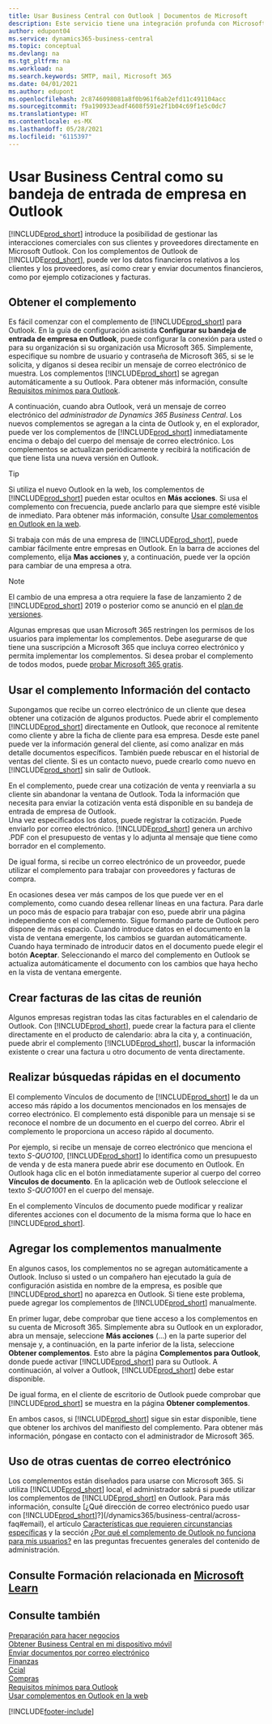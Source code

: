 ```yaml
---
title: Usar Business Central con Outlook | Documentos de Microsoft
description: Este servicio tiene una integración profunda con Microsoft 365, lo que le permite administrar todas sus interacciones y correo de negocio con clientes y proveedores directamente en Outlook.
author: edupont04
ms.service: dynamics365-business-central
ms.topic: conceptual
ms.devlang: na
ms.tgt_pltfrm: na
ms.workload: na
ms.search.keywords: SMTP, mail, Microsoft 365
ms.date: 04/01/2021
ms.author: edupont
ms.openlocfilehash: 2c8746098081a8f0b961f6ab2efd11c491104acc
ms.sourcegitcommit: f9a190933eadf4608f591e2f1b04c69f1e5c0dc7
ms.translationtype: HT
ms.contentlocale: es-MX
ms.lasthandoff: 05/28/2021
ms.locfileid: "6115397"
---
```

# <a name="using-business-central-as-your-business-inbox-in-outlook"></a>Usar Business Central como su bandeja de entrada de empresa en Outlook

[!INCLUDE[prod_short](includes/prod_short.md)] introduce la posibilidad de gestionar las interacciones comerciales con sus clientes y proveedores directamente en Microsoft Outlook. Con los complementos de Outlook de [!INCLUDE[prod_short](includes/prod_short.md)], puede ver los datos financieros relativos a los clientes y los proveedores, así como crear y enviar documentos financieros, como por ejemplo cotizaciones y facturas.  

## <a name="getting-the-add-in"></a>Obtener el complemento
Es fácil comenzar con el complemento de [!INCLUDE[prod_short](includes/prod_short.md)] para Outlook. En la guía de configuración asistida **Configurar su bandeja de entrada de empresa en Outlook**, puede configurar la conexión para usted o para su organización si su organización usa Microsoft 365. Simplemente, especifique su nombre de usuario y contraseña de Microsoft 365, si se le solicita, y díganos si desea recibir un mensaje de correo electrónico de muestra. Los complementos [!INCLUDE[prod_short](includes/prod_short.md)] se agregan automáticamente a su Outlook. Para obtener más información, consulte [Requisitos mínimos para Outlook](product-requirements.md#outlook).  

A continuación, cuando abra Outlook, verá un mensaje de correo electrónico del *administrador de Dynamics 365 Business Central*. Los nuevos complementos se agregan a la cinta de Outlook y, en el explorador, puede ver los complementos de [!INCLUDE[prod_short](includes/prod_short.md)] inmediatamente encima o debajo del cuerpo del mensaje de correo electrónico. Los complementos se actualizan periódicamente y recibirá la notificación de que tiene lista una nueva versión en Outlook.  

> [!TIP]
> Si utiliza el nuevo Outlook en la web, los complementos de [!INCLUDE[prod_short](includes/prod_short.md)] pueden estar ocultos en **Más acciones**. Si usa el complemento con frecuencia, puede anclarlo para que siempre esté visible de inmediato. Para obtener más información, consulte [Usar complementos en Outlook en la web](https://support.office.com/article/using-add-ins-in-outlook-on-the-web-8f2ce816-5df4-44a5-958c-f7f9d6dabdce?ns=OLWAO365B&version=16).  

Si trabaja con más de una empresa de [!INCLUDE[prod_short](includes/prod_short.md)], puede cambiar fácilmente entre empresas en Outlook. En la barra de acciones del complemento, elija **Mas acciones** y, a continuación, puede ver la opción para cambiar de una empresa a otra.  

<!--TEMP-->
> [!NOTE]
> El cambio de una empresa a otra requiere la fase de lanzamiento 2 de [!INCLUDE[prod_short](includes/prod_short.md)] 2019 o posterior como se anunció en el [plan de versiones](/dynamics365-release-plan/2019wave2/dynamics365-business-central/switch-between-companies-business-inbox-outlook).

Algunas empresas que usan Microsoft 365 restringen los permisos de los usuarios para implementar los complementos. Debe asegurarse de que tiene una suscripción a Microsoft 365 que incluya correo electrónico y permita implementar los complementos. Si desea probar el complemento de todos modos, puede [probar Microsoft 365 gratis](https://www.microsoft.com/microsoft-365/try).  

## <a name="using-the-contact-insights-add-in"></a>Usar el complemento Información del contacto
Supongamos que recibe un correo electrónico de un cliente que desea obtener una cotización de algunos productos. Puede abrir el complemento [!INCLUDE[prod_short](includes/prod_short.md)] directamente en Outlook, que reconoce al remitente como cliente y abre la ficha de cliente para esa empresa. Desde este panel puede ver la información general del cliente, así como analizar en más detalle documentos específicos. También puede rebuscar en el historial de ventas del cliente. Si es un contacto nuevo, puede crearlo como nuevo en [!INCLUDE[prod_short](includes/prod_short.md)] sin salir de Outlook.  

En el complemento, puede crear una cotización de venta y reenviarla a su cliente sin abandonar la ventana de Outlook. Toda la información que necesita para enviar la cotización venta está disponible en su bandeja de entrada de empresa de Outlook.  
Una vez especificados los datos, puede registrar la cotización. Puede enviarlo por correo electrónico. [!INCLUDE[prod_short](includes/prod_short.md)] genera un archivo .PDF con el presupuesto de ventas y lo adjunta al mensaje que tiene como borrador en el complemento.  

De igual forma, si recibe un correo electrónico de un proveedor, puede utilizar el complemento para trabajar con proveedores y facturas de compra.  

En ocasiones desea ver más campos de los que puede ver en el complemento, como cuando desea rellenar líneas en una factura. Para darle un poco más de espacio para trabajar con eso, puede abrir una página independiente con el complemento. Sigue formando parte de Outlook pero dispone de más espacio. Cuando introduce datos en el documento en la vista de ventana emergente, los cambios se guardan automáticamente. Cuando haya terminado de introducir datos en el documento puede elegir el botón **Aceptar**. Seleccionando el marco del complemento en Outlook se actualiza automáticamente el documento con los cambios que haya hecho en la vista de ventana emergente.  

## <a name="creating-invoices-from-your-meeting-appointments"></a>Crear facturas de las citas de reunión
Algunos empresas registran todas las citas facturables en el calendario de Outlook. Con [!INCLUDE[prod_short](includes/prod_short.md)], puede crear la factura para el cliente directamente en el producto de calendario: abra la cita y, a continuación, puede abrir el complemento [!INCLUDE[prod_short](includes/prod_short.md)], buscar la información existente o crear una factura u otro documento de venta directamente.  

## <a name="doing-quick-document-lookup"></a>Realizar búsquedas rápidas en el documento
El complemento Vínculos de documento de [!INCLUDE[prod_short](includes/prod_short.md)] le da un acceso más rápido a los documentos mencionados en los mensajes de correo electrónico. El complemento está disponible para un mensaje si se reconoce el nombre de un documento en el cuerpo del correo. Abrir el complemento le proporciona un acceso rápido al documento.  

Por ejemplo, si recibe un mensaje de correo electrónico que menciona el texto *S-QUO100*, [!INCLUDE[prod_short](includes/prod_short.md)] lo identifica como un presupuesto de venda y de esta manera puede abrir ese documento en Outlook. En Outlook haga clic en el botón inmediatamente superior al cuerpo del correo **Vínculos de documento**. En la aplicación web de Outlook seleccione el texto *S-QUO1001* en el cuerpo del mensaje.  

En el complemento Vínculos de documento puede modificar y realizar diferentes acciones con el documento de la misma forma que lo hace en [!INCLUDE[prod_short](includes/prod_short.md)].

## <a name="adding-the-add-ins-manually"></a>Agregar los complementos manualmente
En algunos casos, los complementos no se agregan automáticamente a Outlook. Incluso si usted o un compañero han ejecutado la guía de configuración asistida en nombre de la empresa, es posible que [!INCLUDE[prod_short](includes/prod_short.md)] no aparezca en Outlook. Si tiene este problema, puede agregar los complementos de [!INCLUDE[prod_short](includes/prod_short.md)] manualmente.  

En primer lugar, debe comprobar que tiene acceso a los complementos en su cuenta de Microsoft 365. Simplemente abra su Outlook en un explorador, abra un mensaje, seleccione **Más acciones** (...) en la parte superior del mensaje y, a continuación, en la parte inferior de la lista, seleccione **Obtener complementos**. Esto abre la página **Complementos para Outlook**, donde puede activar [!INCLUDE[prod_short](includes/prod_short.md)] para su Outlook. A continuación, al volver a Outlook, [!INCLUDE[prod_short](includes/prod_short.md)] debe estar disponible.  

De igual forma, en el cliente de escritorio de Outlook puede comprobar que [!INCLUDE[prod_short](includes/prod_short.md)] se muestra en la página **Obtener complementos**.  

En ambos casos, si [!INCLUDE[prod_short](includes/prod_short.md)] sigue sin estar disponible, tiene que obtener los archivos del manifiesto del complemento. Para obtener más información, póngase en contacto con el administrador de Microsoft 365.

## <a name="using-other-email-accounts"></a>Uso de otras cuentas de correo electrónico

Los complementos están diseñados para usarse con Microsoft 365. Si utiliza [!INCLUDE[prod_short](includes/prod_short.md)] local, el administrador sabrá si puede utilizar los complementos de [!INCLUDE[prod_short](includes/prod_short.md)] en Outlook. Para más información, consulte [¿Qué dirección de correo electrónico puedo usar con [!INCLUDE[prod_short](includes/prod_short.md)]?](/dynamics365/business-central/across-faq#email), el artículo [Características que requieren circunstancias específicas](/dynamics365/business-central/dev-itpro/features-not-implemented-on-premises#features-that-require-specific-circumstances?toc=/dynamics365/business-central/toc.json) y la sección [¿Por qué el complemento de Outlook no funciona para mis usuarios?](/dynamics365/business-central/dev-itpro/faq#why-doesnt-the-outlook-add-in-work-for-my-users?toc=/dynamics365/business-central/toc.json) en las preguntas frecuentes generales del contenido de administración.  

## <a name="see-related-training-at-microsoft-learn"></a>Consulte Formación relacionada en [Microsoft Learn](/learn/modules/alternative-interfaces-dynamics-365-business-central/index)

## <a name="see-also"></a>Consulte también

[Preparación para hacer negocios](ui-get-ready-business.md)  
[Obtener Business Central en mi dispositivo móvil](install-mobile-app.md)  
[Enviar documentos por correo electrónico](ui-how-send-documents-email.md)  
[Finanzas](finance.md)  
[Ccial](sales-manage-sales.md)  
[Compras](purchasing-manage-purchasing.md)  
[Requisitos mínimos para Outlook](product-requirements.md#outlook)  
[Usar complementos en Outlook en la web](https://support.office.com/article/Using-Add-ins-in-Outlook-on-the-web-8f2ce816-5df4-44a5-958c-f7f9d6dabdce?appver=OWB150)  


[!INCLUDE[footer-include](includes/footer-banner.md)]